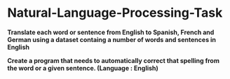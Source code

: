 # Natural-Language-Processing-Task
**Translate each word or sentence from English to Spanish, French and German using a dataset containg a number of words and sentences in English**

**Create a program that needs to automatically correct that spelling from the word or a given sentence. (Language : English)** 
